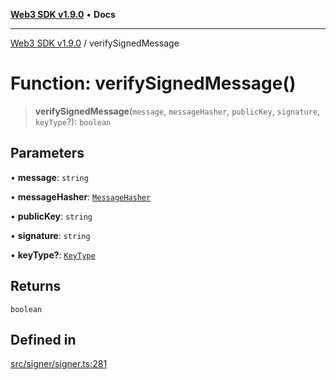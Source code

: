 [**Web3 SDK v1.9.0**](../README.md) • **Docs**

***

[Web3 SDK v1.9.0](../globals.md) / verifySignedMessage

# Function: verifySignedMessage()

> **verifySignedMessage**(`message`, `messageHasher`, `publicKey`, `signature`, `keyType`?): `boolean`

## Parameters

• **message**: `string`

• **messageHasher**: [`MessageHasher`](../type-aliases/MessageHasher.md)

• **publicKey**: `string`

• **signature**: `string`

• **keyType?**: [`KeyType`](../type-aliases/KeyType.md)

## Returns

`boolean`

## Defined in

[src/signer/signer.ts:281](https://github.com/Mystic-Nayy/alephium-web3/blob/ee41f5e0e7d7fb0b155fe62f05b2ac03772895ca/packages/web3/src/signer/signer.ts#L281)
